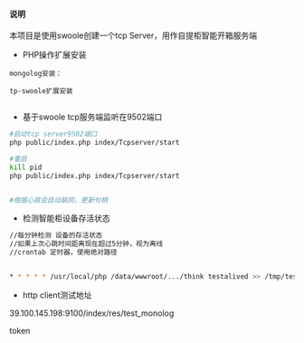 #### 说明
本项目是使用swoole创建一个tcp Server，用作自提柜智能开箱服务端

- PHP操作扩展安装
```angular2
mongolog安装：

tp-swoole扩展安装


```



- 基于swoole tcp服务端监听在9502端口
```bash
#启动tcp server9502端口
php public/index.php index/Tcpserver/start

#重启
kill pid
php public/index.php index/Tcpserver/start


#根据心跳会自动联网，更新句柄

```

- 检测智能柜设备存活状态
```bash
//每分钟检测 设备的存活状态
//如果上次心跳时间距离现在超过5分钟，视为离线
//crontab 定时器，使用绝对路径


* * * * * /usr/local/php /data/wwwroot/.../think testalived >> /tmp/test

```





- http client测试地址

39.100.145.198:9100/index/res/test_monolog

token

